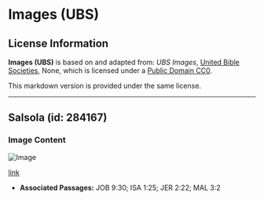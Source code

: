 # Images (UBS)

## License Information

**Images (UBS)** is based on and adapted from: _UBS Images_, [United Bible Societies](https://unitedbiblesocieties.org/), None, which is licensed under a [Public Domain CC0](https://creativecommons.org/public-domain/cc0/).

This markdown version is provided under the same license.



--------------------------------

## Salsola (id: 284167)

### Image Content

![Image](https://cdn.aquifer.bible/aquifer-content/resources/Media/WEB-0781_salsola.jpg)

[link](https://cdn.aquifer.bible/aquifer-content/resources/Media/WEB-0781_salsola.jpg)

* **Associated Passages:** JOB 9:30; ISA 1:25; JER 2:22; MAL 3:2

